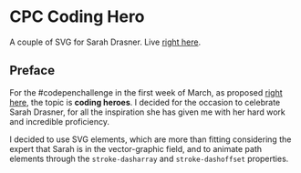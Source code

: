 # CPC Coding Hero

A couple of SVG for Sarah Drasner. Live [right here](https://codepen.io/borntofrappe/full/rRzMwr).

## Preface

For the #codepenchallenge in the first week of March, as proposed [right here](https://codepen.io/challenges/2019/march/1), the topic is **coding heroes**. I decided for the occasion to celebrate Sarah Drasner, for all the inspiration she has given me with her hard work and incredible proficiency.

I decided to use SVG elements, which are more than fitting considering the expert that Sarah is in the vector-graphic field, and to animate path elements through the `stroke-dasharray` and `stroke-dashoffset` properties.
